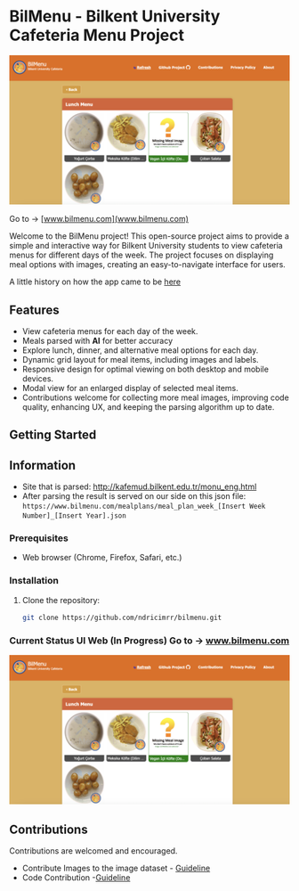 # BilMenu - Bilkent University Cafeteria Menu Project

![User Interface](app_screenshot.png)

Go to -> [www.bilmenu.com](www.bilmenu.com)

Welcome to the BilMenu project! This open-source project aims to provide a simple and interactive way for Bilkent University students to view cafeteria menus for different days of the week. The project focuses on displaying meal options with images, creating an easy-to-navigate interface for users.

A little history on how the app came to be [here](history.md)

## Features

- View cafeteria menus for each day of the week.
- Meals parsed with **AI** for better accuracy
- Explore lunch, dinner, and alternative meal options for each day.
- Dynamic grid layout for meal items, including images and labels.
- Responsive design for optimal viewing on both desktop and mobile devices.
- Modal view for an enlarged display of selected meal items.
- Contributions welcome for collecting more meal images, improving code quality, enhancing UX, and keeping the parsing algorithm up to date.

## Getting Started

## Information

- Site that is parsed: http://kafemud.bilkent.edu.tr/monu_eng.html
- After parsing the result is served on our side on this json file: `https://www.bilmenu.com/mealplans/meal_plan_week_[Insert Week Number]_[Insert Year].json`

### Prerequisites

- Web browser (Chrome, Firefox, Safari, etc.)

### Installation

1. Clone the repository:

   ```bash
   git clone https://github.com/ndricimrr/bilmenu.git
   ```

### Current Status UI Web (In Progress) Go to -> www.bilmenu.com

![User Interface](app_screenshot.png)

## Contributions

Contributions are welcomed and encouraged.

- Contribute Images to the image dataset - [Guideline](/CONTRIBUTING_IMAGES.md)
- Code Contribution -[Guideline](/CONTRIBUTING_GUIDELINES.md)
